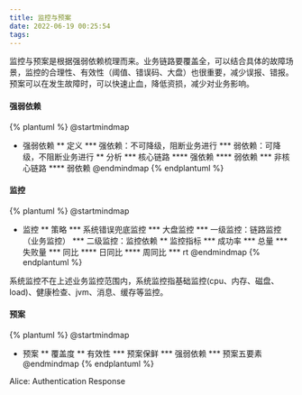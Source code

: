 ```yaml
---
title: 监控与预案
date: 2022-06-19 00:25:54
tags:
---
```


监控与预案是根据强弱依赖梳理而来。业务链路要覆盖全，可以结合具体的故障场景，监控的合理性、有效性（阈值、错误码、大盘）也很重要，减少误报、错报。预案可以在发生故障时，可以快速止血，降低资损，减少对业务影响。

#### 强弱依赖

{% plantuml %}
@startmindmap
* 强弱依赖
** 定义
*** 强依赖：不可降级，阻断业务进行 
*** 弱依赖：可降级，不阻断业务进行
** 分析
*** 核心链路
**** 强依赖
**** 弱依赖
*** 非核心链路
**** 弱依赖
@endmindmap
{% endplantuml %}


#### 监控

{% plantuml %}
@startmindmap
* 监控
** 策略
*** 系统错误兜底监控
*** 大盘监控
*** 一级监控：链路监控（业务监控）
*** 二级监控：监控依赖
** 监控指标
*** 成功率
*** 总量
*** 失败量
*** 同比
**** 日同比
**** 周同比
*** rt
@endmindmap
{% endplantuml %}

系统监控不在上述业务监控范围内，系统监控指基础监控(cpu、内存、磁盘、load)、健康检查、jvm、消息、缓存等监控。


<!-- 示例
```
 下跌：
（总量）最近两分钟与昨天同比持续下跌超过30%预警
（总量）最近1分钟求和>300

 下跌：
 (总量) 最近2分钟求和与昨天同比下跌超过30%
（总量）最近1分钟求和>300

 同比上涨：
（总量）最近两分钟与昨天同比持续上涨超过30%预警
（总量）最近1分钟求和>500

成功率下跌1：
(总量) 最近1分钟求和>500
(成功率)最近1分钟求和<99%预防警
（失败量）当前时间的值>30

成功率下跌2：
(成功率)最近2分钟持续<99%预防警

RT上涨：
（耗时）最近10分钟与昨天同比持续上涨超过10%预警
（耗时）最近30分钟与上周同比持续上涨超过10%

总量同比上周：
（总量）最近2分钟与上周同比持续下跌超过30%
```
 -->

#### 预案



{% plantuml %}
@startmindmap
* 预案
** 覆盖度
** 有效性
*** 预案保鲜
*** 强弱依赖
*** 预案五要素
@endmindmap
{% endplantuml %}

<!-- ```
五要素：
1、执行时机
2、执行行动
3、执行影响
4、恢复时机
5、客服口径
``` -->

<!-- {% plantuml %}
@startuml
Alice -> Bob: Authentication Request
Bob --> Alice: Authentication Response

<!-- Alice -> Bob: Another authentication Request
Alice <-- Bob: Another authentication Response
@enduml
{% endplantuml %} --> 